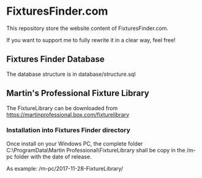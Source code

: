 # FixturesFinder.com
This repository store the website content of FixturesFinder.com.

If you want to support me to fully rewrite it in a clear way, feel free!

## Fixtures Finder Database

The database structure is in database/structure.sql

## Martin's Professional Fixture Library

The FixtureLibrary can be downloaded from https://martinprofessional.box.com/fixturelibrary

### Installation into Fixtures Finder directory

Once install on your Windows PC, the complete folder C:\ProgramData\Martin Professional\FixtureLibrary shall be copy in the /m-pc folder with the date of release.

As example: /m-pc/2017-11-28-FixtureLibrary/
